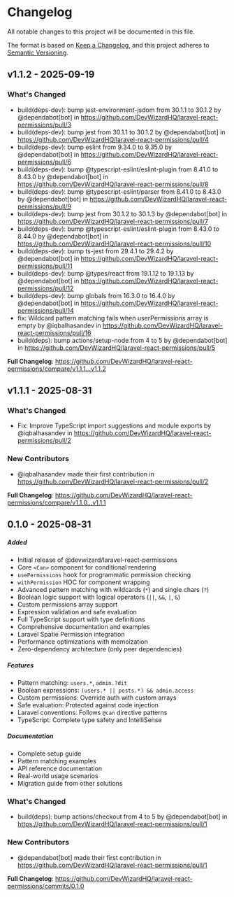 # Changelog

All notable changes to this project will be documented in this file.

The format is based on [Keep a Changelog](https://keepachangelog.com/en/1.0.0/), and this project
adheres to [Semantic Versioning](https://semver.org/spec/v2.0.0.html).

## v1.1.2 - 2025-09-19

### What's Changed

- build(deps-dev): bump jest-environment-jsdom from 30.1.1 to 30.1.2 by @dependabot[bot] in
  https://github.com/DevWizardHQ/laravel-react-permissions/pull/3
- build(deps-dev): bump jest from 30.1.1 to 30.1.2 by @dependabot[bot] in
  https://github.com/DevWizardHQ/laravel-react-permissions/pull/4
- build(deps-dev): bump eslint from 9.34.0 to 9.35.0 by @dependabot[bot] in
  https://github.com/DevWizardHQ/laravel-react-permissions/pull/6
- build(deps-dev): bump @typescript-eslint/eslint-plugin from 8.41.0 to 8.43.0 by @dependabot[bot]
  in https://github.com/DevWizardHQ/laravel-react-permissions/pull/8
- build(deps-dev): bump @typescript-eslint/parser from 8.41.0 to 8.43.0 by @dependabot[bot] in
  https://github.com/DevWizardHQ/laravel-react-permissions/pull/9
- build(deps-dev): bump jest from 30.1.2 to 30.1.3 by @dependabot[bot] in
  https://github.com/DevWizardHQ/laravel-react-permissions/pull/7
- build(deps-dev): bump @typescript-eslint/eslint-plugin from 8.43.0 to 8.44.0 by @dependabot[bot]
  in https://github.com/DevWizardHQ/laravel-react-permissions/pull/10
- build(deps-dev): bump ts-jest from 29.4.1 to 29.4.2 by @dependabot[bot] in
  https://github.com/DevWizardHQ/laravel-react-permissions/pull/11
- build(deps-dev): bump @types/react from 19.1.12 to 19.1.13 by @dependabot[bot] in
  https://github.com/DevWizardHQ/laravel-react-permissions/pull/12
- build(deps-dev): bump globals from 16.3.0 to 16.4.0 by @dependabot[bot] in
  https://github.com/DevWizardHQ/laravel-react-permissions/pull/14
- fix: Wildcard pattern matching fails when userPermissions array is empty by @iqbalhasandev in
  https://github.com/DevWizardHQ/laravel-react-permissions/pull/16
- build(deps): bump actions/setup-node from 4 to 5 by @dependabot[bot] in
  https://github.com/DevWizardHQ/laravel-react-permissions/pull/5

**Full Changelog**: https://github.com/DevWizardHQ/laravel-react-permissions/compare/v1.1.1...v1.1.2

## v1.1.1 - 2025-08-31

### What's Changed

- Fix: Improve TypeScript import suggestions and module exports by @iqbalhasandev in
  https://github.com/DevWizardHQ/laravel-react-permissions/pull/2

### New Contributors

- @iqbalhasandev made their first contribution in
  https://github.com/DevWizardHQ/laravel-react-permissions/pull/2

**Full Changelog**: https://github.com/DevWizardHQ/laravel-react-permissions/compare/v1.1.0...v1.1.1

## 0.1.0 - 2025-08-31

##### Added

- Initial release of @devwizard/laravel-react-permissions
- Core `<Can>` component for conditional rendering
- `usePermissions` hook for programmatic permission checking
- `withPermission` HOC for component wrapping
- Advanced pattern matching with wildcards (`*`) and single chars (`?`)
- Boolean logic support with logical operators (`||`, `&&`, `|`, `&`)
- Custom permissions array support
- Expression validation and safe evaluation
- Full TypeScript support with type definitions
- Comprehensive documentation and examples
- Laravel Spatie Permission integration
- Performance optimizations with memoization
- Zero-dependency architecture (only peer dependencies)

##### Features

- Pattern matching: `users.*`, `admin.?dit`
- Boolean expressions: `(users.* || posts.*) && admin.access`
- Custom permissions: Override auth with custom arrays
- Safe evaluation: Protected against code injection
- Laravel conventions: Follows `@can` directive patterns
- TypeScript: Complete type safety and IntelliSense

##### Documentation

- Complete setup guide
- Pattern matching examples
- API reference documentation
- Real-world usage scenarios
- Migration guide from other solutions

### What's Changed

- build(deps): bump actions/checkout from 4 to 5 by @dependabot[bot] in
  https://github.com/DevWizardHQ/laravel-react-permissions/pull/1

### New Contributors

- @dependabot[bot] made their first contribution in
  https://github.com/DevWizardHQ/laravel-react-permissions/pull/1

**Full Changelog**: https://github.com/DevWizardHQ/laravel-react-permissions/commits/0.1.0
